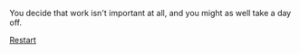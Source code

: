 
You decide that work isn't important at all, and you might as well take a day off.

[Restart](Morning/README.md)
